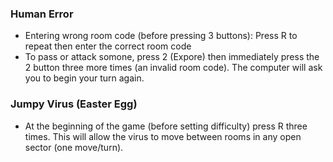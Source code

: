 ### Human Error
 - Entering wrong room code (before pressing 3 buttons): Press R to repeat then enter the correct room code
 - To pass or attack somone, press 2 (Expore) then immediately press the 2 button three more times (an invalid room code).  The computer will ask you to begin your turn again.

### Jumpy Virus (Easter Egg)
 - At the beginning of the game (before setting difficulty) press R three times.  This will allow the virus to move between rooms in any open sector (one move/turn).

